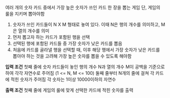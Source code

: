 여러 개의 숫자 카드 중에서 가장 높은 숫자가 쓰인 카드 한 장을 뽑는 게임
단, 게임의 룰을 지키며 뽑아야함
 
1. 숫자가 쓰인 카드들이 N X M 형태로 놓여 있다. 이때 N은 행의 개수를 의미하고, M은 열의 개수를 의미
2. 먼저 뽑고자 하는 카드가 포함된 행을 선택
3. 선택된 행에 포함된 카드들 중 가장 숫자가 낮은 카드를 뽑음
4. 처음에 카드를 골라낼 행을 선택할 때, 이후 해당 행에서 가장 숫자가 낮은 카드를 뽑아야 하는 것을 고려해 가장 높은 숫자를 뽑을 수 있도록 해야함
 
**입력 조건**
첫째 줄에 숫자 카드들이 놓인 행의 개수 N과 열의 개수 M이 공백을 기준으로 하여 각각 자연수로 주어짐
(1 <= N, M <= 100)
둘째 줄부터 N개의 줄에 걸쳐 각 카드에 적힌 숫자가 주어짐 각 숫자는 1이상 10000이하의 자연수
 
**출력 조건**
첫째 줄에 게임의 룰에 맞게 선택한 카드에 적힌 숫자를 출력
